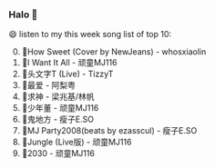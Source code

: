 

### Halo 👋

😄 listen to my this week song list of top 10:

0. 🌈How Sweet (Cover by NewJeans) - whosxiaolin
1. 🌈I Want It All - 顽童MJ116
2. 🌈头文字T (Live) - TizzyT
3. 🌈最爱 - 阿梨粤
4. 🌈求神 - 梁兆基/林帆
5. 🌈少年董 - 顽童MJ116
6. 🌈鬼地方 - 瘦子E.SO
7. 🌈MJ Party2008(beats by ezasscul) - 瘦子E.SO
8. 🌈Jungle (Live版) - 顽童MJ116
9. 🌈2030 - 顽童MJ116

